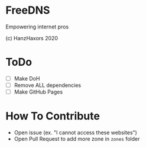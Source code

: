 # FreeDNS
Empowering internet pros

(c) HanzHaxors 2020<br/>

# ToDo
 - [ ] Make DoH
 - [ ] Remove ALL dependencies
 - [ ] Make GitHub Pages

# How To Contribute
 - Open issue (ex. "I cannot access these websites")
 - Open Pull Request to add more zone in `zones` folder
